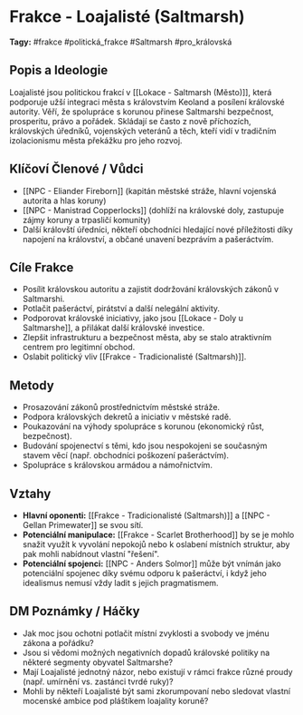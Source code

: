 # Frakce - Loajalisté (Saltmarsh)

**Tagy:** #frakce #politická_frakce #Saltmarsh #pro_královská

## Popis a Ideologie
Loajalisté jsou politickou frakcí v [[Lokace - Saltmarsh (Město)]], která podporuje užší integraci města s královstvím Keoland a posílení královské autority. Věří, že spolupráce s korunou přinese Saltmarshi bezpečnost, prosperitu, právo a pořádek. Skládají se často z nově příchozích, královských úředníků, vojenských veteránů a těch, kteří vidí v tradičním izolacionismu města překážku pro jeho rozvoj.

## Klíčoví Členové / Vůdci
*   [[NPC - Eliander Fireborn]] (kapitán městské stráže, hlavní vojenská autorita a hlas koruny)
*   [[NPC - Manistrad Copperlocks]] (dohlíží na královské doly, zastupuje zájmy koruny a trpasličí komunity)
*   Další královští úředníci, někteří obchodníci hledající nové příležitosti díky napojení na království, a občané unavení bezprávím a pašeráctvím.

## Cíle Frakce
*   Posílit královskou autoritu a zajistit dodržování královských zákonů v Saltmarshi.
*   Potlačit pašeráctví, pirátství a další nelegální aktivity.
*   Podporovat královské iniciativy, jako jsou [[Lokace - Doly u Saltmarshe]], a přilákat další královské investice.
*   Zlepšit infrastrukturu a bezpečnost města, aby se stalo atraktivním centrem pro legitimní obchod.
*   Oslabit politický vliv [[Frakce - Tradicionalisté (Saltmarsh)]].

## Metody
*   Prosazování zákonů prostřednictvím městské stráže.
*   Podpora královských dekretů a iniciativ v městské radě.
*   Poukazování na výhody spolupráce s korunou (ekonomický růst, bezpečnost).
*   Budování spojenectví s těmi, kdo jsou nespokojeni se současným stavem věcí (např. obchodníci poškození pašeráctvím).
*   Spolupráce s královskou armádou a námořnictvím.

## Vztahy
*   **Hlavní oponenti:** [[Frakce - Tradicionalisté (Saltmarsh)]] a [[NPC - Gellan Primewater]] se svou sítí.
*   **Potenciální manipulace:** [[Frakce - Scarlet Brotherhood]] by se je mohlo snažit využít k vyvolání nepokojů nebo k oslabení místních struktur, aby pak mohli nabídnout vlastní "řešení".
*   **Potenciální spojenci:** [[NPC - Anders Solmor]] může být vnímán jako potenciální spojenec díky svému odporu k pašeráctví, i když jeho idealismus nemusí vždy ladit s jejich pragmatismem.

## DM Poznámky / Háčky
*   Jak moc jsou ochotni potlačit místní zvyklosti a svobody ve jménu zákona a pořádku?
*   Jsou si vědomi možných negativních dopadů královské politiky na některé segmenty obyvatel Saltmarshe?
*   Mají Loajalisté jednotný názor, nebo existují v rámci frakce různé proudy (např. umírnění vs. zastánci tvrdé ruky)?
*   Mohli by někteří Loajalisté být sami zkorumpovaní nebo sledovat vlastní mocenské ambice pod pláštíkem loajality koruně?